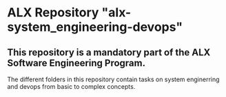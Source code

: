 
# ALX Repository "alx-system_engineering-devops"

## This repository is a mandatory part of the ALX Software Engineering Program.

The different folders in this repository contain tasks on system enginerring and devops from basic to complex concepts.
